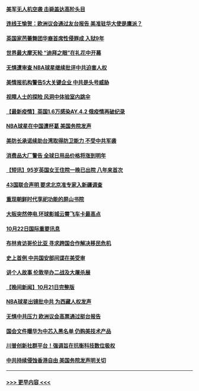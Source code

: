 #### [美军无人机空袭 击毙盖达高阶头目](../pages/prog202/a103250394.md?t=10231801) 
#### [连线王愉贺：欧洲议会通过友台报告 美准驻华大使是鹰派？](../pages/prog202/a103249297.md?t=10231801) 
#### [英国家芭蕾舞团华裔首席性侵罪成 入狱9年](../pages/prog202/a103250206.md?t=10231801) 
#### [世界最大摩天轮 “迪拜之眼”在礼花中开幕](../pages/prog202/a103250171.md?t=10231801) 
#### [无惧遭审查 NBA球星继续批评中共迫害人权](../pages/prog202/a103250144.md?t=10231801) 
#### [美情报机构警告5大关键企业 中共是头号威胁](../pages/prog202/a103250082.md?t=10231801) 
#### [视障人士的探险 风洞中体验室内跳伞](../pages/prog202/a103250136.md?t=10231801) 
#### [【最新疫情】英国1.6万感染AY.4.2  俄疫情再破纪录](../pages/prog202/a103249874.md?t=10231801) 
#### [NBA球星在中国遭杯葛 美国务院发声](../pages/prog202/a103250032.md?t=10231801) 
#### [美防长承诺续助台湾取得防卫能力 不受中共军袭](../pages/prog202/a103249882.md?t=10231801) 
#### [消费品大厂警告 全球日用品价格将涨到明年](../pages/prog202/a103249813.md?t=10231801) 
#### [【短讯】95岁英国女王住院一晚已出院 八年来首次](../pages/prog202/a103249879.md?t=10231801) 
#### [43国联合声明 要求北京准专家入新疆调查](../pages/prog202/a103249804.md?t=10231801) 
#### [重现朝鲜时代享祀功能的屏山书院](../pages/prog202/a103249807.md?t=10231801) 
#### [大阪突然停电 环球影城云霄飞车卡最高点](../pages/prog202/a103249632.md?t=10231801) 
#### [10月22日国际重要讯息](../pages/prog202/a103249649.md?t=10231801) 
#### [布林肯访哥伦比亚 寻求跨国合作解决移民危机](../pages/prog202/a103249269.md?t=10231801) 
#### [史上首例 中共国安部间谍在美受审](../pages/prog202/a103249278.md?t=10231801) 
#### [讲个人故事 伦敦举办二战及大屠杀展](../pages/prog202/a103249263.md?t=10231801) 
#### [【晚间新闻】10月21日完整版](../pages/prog202/a103249420.md?t=10231801) 
#### [NBA球星出镜批中共 为西藏人权发声](../pages/prog202/a103249244.md?t=10231801) 
#### [无惧中共压力 欧洲议会高票通过挺台报告](../pages/prog202/a103249242.md?t=10231801) 
#### [国会文件曝华为中芯入黑名单 仍购美技术产品](../pages/prog202/a103249160.md?t=10231801) 
#### [川普创新社群平台！强调旨在抗衡科技数位极权](../pages/prog202/a103249196.md?t=10231801) 
#### [中共持续侵蚀香港自由 美国务院发声明关切](../pages/prog202/a103249155.md?t=10231801) 

----
#### [ >>> 更早内容 <<< ](../indexes/prog202-earlier.md)
